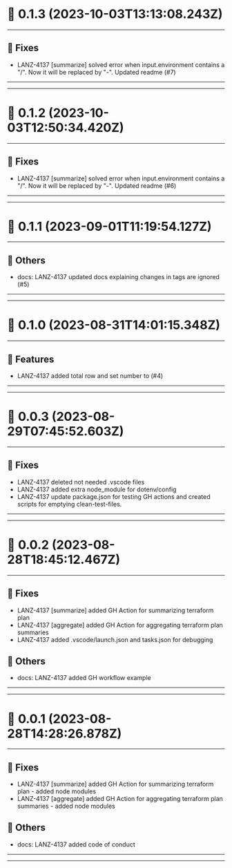 # :confetti_ball: 0.1.3 (2023-10-03T13:13:08.243Z)
- - -
## :bug: Fixes
* LANZ-4137 [summarize] solved error when input.environment contains a "/". Now it will be replaced by "-". Updated readme (#7)
- - -
- - -
# :confetti_ball: 0.1.2 (2023-10-03T12:50:34.420Z)
- - -
## :bug: Fixes
* LANZ-4137 [summarize] solved error when input.environment contains a "/". Now it will be replaced by "-". Updated readme (#6)
- - -
- - -
# :confetti_ball: 0.1.1 (2023-09-01T11:19:54.127Z)
- - -
## :newspaper: Others
* docs: LANZ-4137 updated docs explaining changes in tags are ignored (#5)
- - -
- - -
# :confetti_ball: 0.1.0 (2023-08-31T14:01:15.348Z)
- - -
## :hammer: Features
* LANZ-4137 added total row and set number to (#4)
- - -
- - -
# :confetti_ball: 0.0.3 (2023-08-29T07:45:52.603Z)
- - -
## :bug: Fixes
* LANZ-4137 deleted not needed .vscode files
* LANZ-4137 added extra node_module for dotenv/config
* LANZ-4137 update package.json for testing GH actions and created scripts for emptying clean-test-files.
- - -
- - -
# :confetti_ball: 0.0.2 (2023-08-28T18:45:12.467Z)
- - -
## :bug: Fixes
* LANZ-4137 [summarize] added GH Action for summarizing terraform plan
* LANZ-4137 [aggregate] added GH Action for aggregating terraform plan summaries
* LANZ-4137 added .vscode/launch.json and tasks.json for debugging
## :newspaper: Others
* docs: LANZ-4137 added GH workflow example
- - -
- - -
# :confetti_ball: 0.0.1 (2023-08-28T14:28:26.878Z)
- - -
## :bug: Fixes
* LANZ-4137 [summarize] added GH Action for summarizing terraform plan - added node modules
* LANZ-4137 [aggregate] added GH Action for aggregating terraform plan summaries - added node modules
## :newspaper: Others
* docs: LANZ-4137 added code of conduct
- - -
- - -
